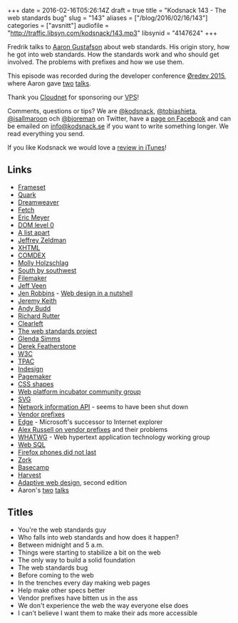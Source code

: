 +++
date = 2016-02-16T05:26:14Z
draft = true
title = "Kodsnack 143 - The web standards bug"
slug = "143"
aliases = ["/blog/2016/02/16/143"]
categories = ["avsnitt"]
audiofile = "http://traffic.libsyn.com/kodsnack/143.mp3"
libsynid = "4147624"
+++

Fredrik talks to [Aaron Gustafson](https://aaron-gustafson.com/) about web standards. His origin story, how he got into web standards. How the standards work and who should get involved. The problems with prefixes and how we use them.

This episode was recorded during the developer conference [Øredev 2015](https://vimeo.com/144824775), where Aaron gave [two](https://vimeo.com/144870932) [talks](https://vimeo.com/144979022).

Thank you [Cloudnet](http://www.cloudnet.se) for sponsoring our [VPS](http://en.wikipedia.org/wiki/Virtual_private_server)!

Comments, questions or tips? We are [@kodsnack](https://www.twitter.com/kodsnack), [@tobiashieta](https://www.twitter.com/tobiashieta), [@isallmaroon](https://www.twitter.com/isallmaroon) och [@bjoreman](https://www.twitter.com/bjoreman) on Twitter, have a [page on Facebook](https://www.facebook.com/kodsnack) and can be emailed on [info@kodsnack.se](mailto:info@kodsnack.se) if you want to write something longer. We read everything you send.

If you like Kodsnack we would love a [review in iTunes](http://itunes.apple.com/se/podcast/kodsnack/id561631498?l=en)!

## Links ##
* [Frameset](https://developer.mozilla.org/en-US/docs/Web/HTML/Element/frameset)
* [Quark](https://en.wikipedia.org/wiki/QuarkXPress)
* [Dreamweaver](https://en.wikipedia.org/wiki/Adobe_Dreamweaver)
* [Fetch](https://en.wikipedia.org/wiki/Fetch_%28FTP_client%29)
* [Eric Meyer](https://en.wikipedia.org/wiki/Eric_A._Meyer)
* [DOM level 0](http://www.quirksmode.org/js/dom0.html)
* [A list apart](http://alistapart.com/about)
* [Jeffrey Zeldman](https://en.wikipedia.org/wiki/Jeffrey_Zeldman)
* [XHTML](https://en.wikipedia.org/wiki/XHTML)
* [COMDEX](https://en.wikipedia.org/wiki/COMDEX)
* [Molly Holzschlag](https://en.wikipedia.org/wiki/Molly_Holzschlag)
* [South by southwest](https://en.wikipedia.org/wiki/South_by_Southwest)
* [Filemaker](https://en.wikipedia.org/wiki/FileMaker)
* [Jeff Veen](https://twitter.com/veen?lang=sv)
* [Jen Robbins](https://en.wikipedia.org/wiki/Jennifer_Niederst_Robbins) - [Web design in a nutshell](http://shop.oreilly.com/product/9780596009878.do)
* [Jeremy Keith](https://adactio.com/)
* [Andy Budd](http://clearleft.com/is/andy-budd)
* [Richard Rutter](http://clearleft.com/is/richard-rutter)
* [Clearleft](http://clearleft.com/)
* [The web standards project](http://www.webstandards.org/)
* [Glenda Simms](http://www.webstandards.org/about/members/goodwitch/)
* [Derek Featherstone](http://www.webstandards.org/about/members/feather/)
* [W3C](http://www.w3.org/)
* [TPAC](https://www.w3.org/TPAC/)
* [Indesign](https://en.wikipedia.org/wiki/Adobe_InDesign)
* [Pagemaker](https://en.wikipedia.org/wiki/Adobe_PageMaker)
* [CSS shapes](http://www.html5rocks.com/en/tutorials/shapes/getting-started/)
* [Web platform incubator community group](https://www.w3.org/community/wicg/)
* [SVG](https://en.wikipedia.org/wiki/Scalable_Vector_Graphics)
* [Network information API](https://www.w3.org/TR/netinfo-api/) - seems to have been shut down
* [Vendor prefixes](https://developer.mozilla.org/en-US/docs/Glossary/Vendor_Prefix)
* [Edge](https://en.wikipedia.org/wiki/Microsoft_Edge) - Microsoft's successor to Internet explorer
* [Alex Russell on vendor prefixes](https://medium.com/@slightlylate/doing-science-on-the-web-af26d9be2faa#.6zu2sj3y1) and their problems
* [WHATWG](https://whatwg.org/) - Web hypertext application technology working group
* [Web SQL](https://en.wikipedia.org/wiki/Web_SQL_Database)
* [Firefox phones did not last](http://www.theverge.com/2015/12/8/9872802/mozilla-has-killed-the-firefox-phone)
* [Zork](https://en.wikipedia.org/wiki/Zork)
* [Basecamp](https://en.wikipedia.org/wiki/Basecamp_%28software%29)
* [Harvest](https://en.wikipedia.org/wiki/Harvest_%28software%29)
* [Adaptive web design](http://adaptivewebdesign.info/2nd-edition/), second edition
* Aaron's [two](https://vimeo.com/144870932) [talks](https://vimeo.com/144979022)

## Titles ##
* You're the web standards guy
* Who falls into web standards and how does it happen?
* Between midnight and 5 a.m.
* Things were starting to stabilize a bit on the web
* The only way to build a solid foundation
* The web standards bug
* Before coming to the web
* In the trenches every day making web pages
* Help make other specs better
* Vendor prefixes have bitten us in the ass
* We don't experience the web the way everyone else does
* I can't believe I want them to make their ads more accessible